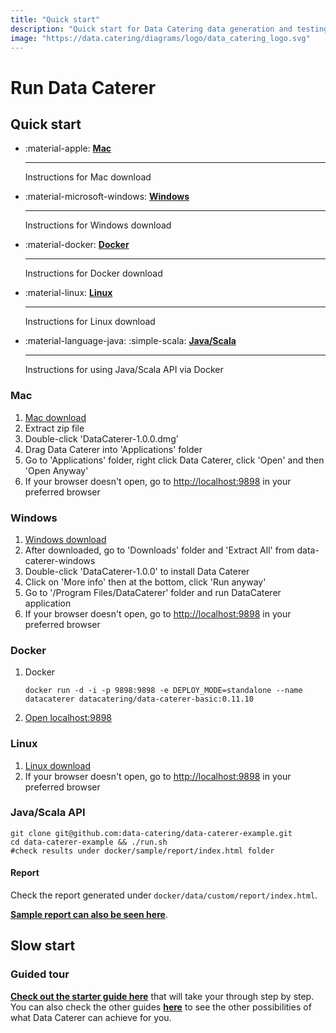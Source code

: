 ```yaml
---
title: "Quick start"
description: "Quick start for Data Catering data generation and testing tool that can automatically discover, generate and validate for files, databases, HTTP APIs and messaging systems."
image: "https://data.catering/diagrams/logo/data_catering_logo.svg"
---
```


# Run Data Caterer

## Quick start

<div class="grid cards" markdown>

-   :material-apple: __[Mac]__

    ---

    Instructions for Mac download

-   :material-microsoft-windows: __[Windows]__

    ---

    Instructions for Windows download

-   :material-docker: __[Docker]__

    ---

    Instructions for Docker download

-   :material-linux: __[Linux]__

    ---

    Instructions for Linux download

-   :material-language-java: :simple-scala: __[Java/Scala]__

    ---

    Instructions for using Java/Scala API via Docker

</div>

  [Mac]: #mac
  [Windows]: #windows
  [Docker]: #docker
  [Linux]: #linux
  [Java/Scala]: #javascala-api

### Mac

1. [Mac download](https://nightly.link/data-catering/data-caterer/workflows/build/main/data-caterer-mac.zip)
2. Extract zip file
3. Double-click 'DataCaterer-1.0.0.dmg'
4. Drag Data Caterer into 'Applications' folder
5. Go to 'Applications' folder, right click Data Caterer, click 'Open' and then 'Open Anyway'
6. If your browser doesn't open, go to [http://localhost:9898](http://localhost:9898) in your preferred browser

### Windows

1. [Windows download](https://nightly.link/data-catering/data-caterer/workflows/build/main/data-caterer-windows.zip)
2. After downloaded, go to 'Downloads' folder and 'Extract All' from data-caterer-windows
3. Double-click 'DataCaterer-1.0.0' to install Data Caterer
4. Click on 'More info' then at the bottom, click 'Run anyway'
5. Go to '/Program Files/DataCaterer' folder and run DataCaterer application
6. If your browser doesn't open, go to [http://localhost:9898](http://localhost:9898) in your preferred browser

### Docker

1. Docker
   ```shell
   docker run -d -i -p 9898:9898 -e DEPLOY_MODE=standalone --name datacaterer datacatering/data-caterer-basic:0.11.10
   ```
2. [Open localhost:9898](http://localhost:9898)

### Linux

1. [Linux download](https://nightly.link/data-catering/data-caterer/workflows/build/main/data-caterer-linux.zip)
2. If your browser doesn't open, go to [http://localhost:9898](http://localhost:9898) in your preferred browser

### Java/Scala API

```shell
git clone git@github.com:data-catering/data-caterer-example.git
cd data-caterer-example && ./run.sh
#check results under docker/sample/report/index.html folder
```

#### Report

Check the report generated under `docker/data/custom/report/index.html`.

[**Sample report can also be seen here**](../sample/report/html/index.html).

## Slow start

### Guided tour

[**Check out the starter guide here**](../setup/guide/scenario/first-data-generation.md) that will take your through
step by step. You can also check the other guides [**here**](../setup/guide/index.md) to see the other possibilities of
what Data Caterer can achieve for you.
